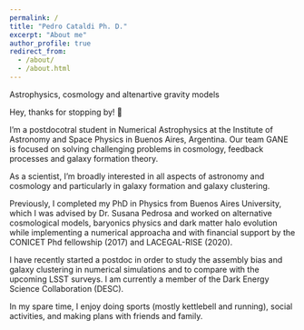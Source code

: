 ```yaml
---
permalink: /
title: "Pedro Cataldi Ph. D."
excerpt: "About me"
author_profile: true
redirect_from: 
  - /about/
  - /about.html
---
```

Astrophysics, cosmology and altenartive gravity models

Hey, thanks for stopping by! 👋

I’m a postdocotral student in Numerical Astrophysics at the Institute of Astronomy and Space Physics in Buenos Aires, Argentina. Our team GANE is focused on solving challenging problems in cosmology, feedback processes and galaxy formation theory. 

As a scientist, I’m broadly interested in all aspects of astronomy and cosmology and particularly in galaxy formation and galaxy clustering.

Previously, I completed my PhD in Physics from Buenos Aires University, which I was advised by Dr. Susana Pedrosa and worked on alternative cosmological models, baryonics physics and dark matter halo evolution while implementing a numerical approacha and with financial support by the CONICET Phd fellowship (2017) and  LACEGAL-RISE (2020).

I have recently started a postdoc in order to study the assembly bias and galaxy clustering in numerical simulations and to compare with the upcoming LSST surveys. I am currently a member of the Dark Energy Science Collaboration (DESC).

In my spare time, I enjoy doing sports (mostly kettlebell and running), social activities, and making plans with friends and family. 
